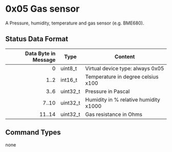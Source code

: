 # 0x05 Gas sensor

A Pressure, humidity, temperature and gas sensor (e.g. BME680).

## Status Data Format

| Data Byte in Message | Type     | Content                               |
| -------------------: | -------- | ------------------------------------- |
|                    0 | uint8_t  | Virtual device type: always 0x05      |
|                 1..2 | int16_t  | Temperature in degree celsius x100    |
|                 3..6 | uint32_t | Pressure in Pascal                    |
|                7..10 | uint32_t | Humidity in % relative humidity x1000 |
|               11..14 | uint32_t | Gas resistance in Ohms                |

## Command Types

none
